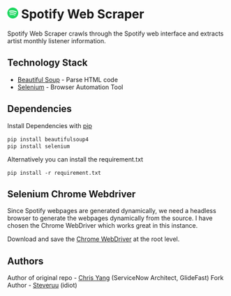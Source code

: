 <img src="assets\spotify_logo.png" alt="Spotify Logo" width="25" height="25"> Spotify Web Scraper
=======================

Spotify Web Scraper crawls through the Spotify web interface and extracts artist monthly listener information.

## Technology Stack
 - [Beautiful Soup](https://pypi.org/project/beautifulsoup4/) - Parse HTML code
 - [Selenium](https://pypi.org/project/selenium/) - Browser Automation Tool

## Dependencies
Install Dependencies with [pip](https://pypi.org/project/pip/)

```
pip install beautifulsoup4
pip install selenium
```

Alternatively you can install the requirement.txt
```
pip install -r requirement.txt
```

## Selenium Chrome Webdriver
Since Spotify webpages are generated dynamically, we need a headless browser to generate the webpages dynamically from the source. I have chosen the Chrome WebDriver which works great in this instance.

Download and save the <a href="http://chromedriver.chromium.org/downloads">Chrome WebDriver</a> at the root level.

## Authors
  Author of original repo - [Chris Yang](https://chrisyang.io) (ServiceNow Architect, GlideFast)
  Fork Author - [Steveruu](https://steveruu.github.io) (idiot)
